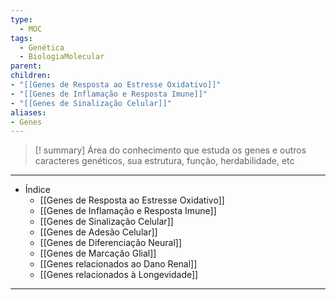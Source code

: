 ```yaml
---
type:
  - MOC
tags:
  - Genética
  - BiologiaMolecular
parent:
children:
- "[[Genes de Resposta ao Estresse Oxidativo]]"
- "[[Genes de Inflamação e Resposta Imune]]"
- "[[Genes de Sinalização Celular]]"
aliases:
- Genes
---
```


>[! summary] 
>Área do conhecimento que estuda os genes e outros caracteres genéticos, sua estrutura, função, herdabilidade, etc

---
- Índice
	- [[Genes de Resposta ao Estresse Oxidativo]]
	- [[Genes de Inflamação e Resposta Imune]]
	- [[Genes de Sinalização Celular]]
	- [[Genes de Adesão Celular]]
	- [[Genes de Diferenciação Neural]]
	- [[Genes de Marcação Glial]]
	- [[Genes relacionados ao Dano Renal]]
	- [[Genes relacionados à Longevidade]]

____



